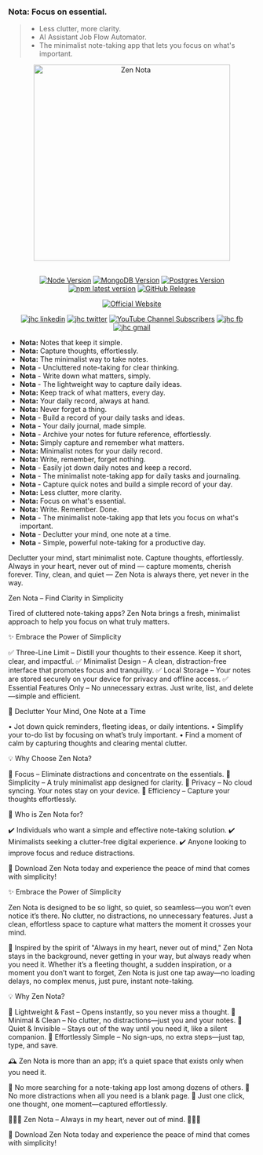 ### Nota: Focus on essential.
> - Less clutter, more clarity.
> - AI Assistant Job Flow Automator. 
> - The minimalist note-taking app that lets you focus on what's important.

<div align="center">

<a href='https://www.hypech.com'>
<img src="./assets/images/1024.png" alt="Zen Nota" height=400></img></a>
<br></br>

[![Node Version](https://img.shields.io/badge/nodejs-18,_20-green.svg?logo=node.js&style=flat)](https://nodejs.org)
[![MongoDB Version](https://img.shields.io/badge/mongodb-4.2,_4.4,_5,_6,_7-green.svg?logo=mongodb&style=flat)](https://www.mongodb.com)
[![Postgres Version](https://img.shields.io/badge/postgresql-13,_14,_15,_16-green.svg?logo=postgresql&style=flat)](https://www.postgresql.org)
[![npm latest version](https://img.shields.io/npm/v/parse-server/latest.svg)](https://www.npmjs.com/package/parse-server)
[![GitHub Release](https://img.shields.io/github/v/release/aiXpertLab/AI-Powered-Automatically-Customize-Cover-Letter)](https://github.com/aiXpertLab/AI-Powered-Automatically-Customize-Cover-Letter/releases)
 
[![Official Website](<https://img.shields.io/badge/-Visit%20the%20Official%20Website%20%E2%86%92-rgb(21,204,116)?style=for-the-badge>)](https://hypech.com)

[![jhc linkedin](https://img.shields.io/badge/Linkedin-aiXpert-5087B2.svg?style=flat&logo=Linkedin)](https://www.linkedin.com/in/aiXpert)
[![jhc twitter](https://img.shields.io/badge/Twitter-@aiXpertLab-00aced.svg?style=flat&logo=twitter)](https://twitter.com/aiXpertLab)
[![YouTube Channel Subscribers](https://img.shields.io/youtube/channel/subscribers/UCNcmE7uHam8jSLSa8CvMgQQ)](https://www.youtube.com/@aiXpertLab)
[![jhc fb](https://img.shields.io/badge/Facebook-aiXpertLab-5087B2.svg?style=flat&logo=facebook)](https://www.facebook.com/aiXpertLab/)
[![jhc gmail](https://img.shields.io/badge/Gmail-aiXpertLab@gmail.com-5087B2.svg?style=flat&logo=gmail)](https://gmail.com)

</div> 

- **Nota:** Notes that keep it simple.  
- **Nota:** Capture thoughts, effortlessly.  
- **Nota:** The minimalist way to take notes.  
- **Nota** - Uncluttered note-taking for clear thinking.  
- **Nota** - Write down what matters, simply.  
- **Nota** - The lightweight way to capture daily ideas.  
- **Nota:** Keep track of what matters, every day.  
- **Nota:** Your daily record, always at hand.  
- **Nota:** Never forget a thing.  
- **Nota** - Build a record of your daily tasks and ideas.  
- **Nota** - Your daily journal, made simple.  
- **Nota** - Archive your notes for future reference, effortlessly.  
- **Nota:** Simply capture and remember what matters.  
- **Nota:** Minimalist notes for your daily record.  
- **Nota:** Write, remember, forget nothing.  
- **Nota** - Easily jot down daily notes and keep a record.  
- **Nota** - The minimalist note-taking app for daily tasks and journaling.  
- **Nota** - Capture quick notes and build a simple record of your day.  
- **Nota:** Less clutter, more clarity.  
- **Nota:** Focus on what's essential.  
- **Nota:** Write. Remember. Done.  
- **Nota** - The minimalist note-taking app that lets you focus on what's important.  
- **Nota** - Declutter your mind, one note at a time.  
- **Nota** - Simple, powerful note-taking for a productive day.  


Declutter your mind, start minimalist note. Capture thoughts, effortlessly.
Always in your heart, never out of mind — capture moments, cherish forever.
Tiny, clean, and quiet — Zen Nota is always there, yet never in the way.

Zen Nota – Find Clarity in Simplicity

Tired of cluttered note-taking apps? Zen Nota brings a fresh, minimalist approach to help you focus on what truly matters.

✨ Embrace the Power of Simplicity

✅ Three-Line Limit – Distill your thoughts to their essence. Keep it short, clear, and impactful.
✅ Minimalist Design – A clean, distraction-free interface that promotes focus and tranquility.
✅ Local Storage – Your notes are stored securely on your device for privacy and offline access.
✅ Essential Features Only – No unnecessary extras. Just write, list, and delete—simple and efficient.

🧘 Declutter Your Mind, One Note at a Time

• Jot down quick reminders, fleeting ideas, or daily intentions.
• Simplify your to-do list by focusing on what’s truly important.
• Find a moment of calm by capturing thoughts and clearing mental clutter.

💡 Why Choose Zen Nota?

🔹 Focus – Eliminate distractions and concentrate on the essentials.
🔹 Simplicity – A truly minimalist app designed for clarity.
🔹 Privacy – No cloud syncing. Your notes stay on your device.
🔹 Efficiency – Capture your thoughts effortlessly.

🎯 Who is Zen Nota for?

✔️ Individuals who want a simple and effective note-taking solution.
✔️ Minimalists seeking a clutter-free digital experience.
✔️ Anyone looking to improve focus and reduce distractions.

📲 Download Zen Nota today and experience the peace of mind that comes with simplicity!




✨ Embrace the Power of Simplicity

Zen Nota is designed to be so light, so quiet, so seamless—you won’t even notice it’s there. No clutter, no distractions, no unnecessary features. Just a clean, effortless space to capture what matters the moment it crosses your mind.

🧘 Inspired by the spirit of "Always in my heart, never out of mind," Zen Nota stays in the background, never getting in your way, but always ready when you need it. Whether it’s a fleeting thought, a sudden inspiration, or a moment you don’t want to forget, Zen Nota is just one tap away—no loading delays, no complex menus, just pure, instant note-taking.

💡 Why Zen Nota?

🔹 Lightweight & Fast – Opens instantly, so you never miss a thought.
🔹 Minimal & Clean – No clutter, no distractions—just you and your notes.
🔹 Quiet & Invisible – Stays out of the way until you need it, like a silent companion.
🔹 Effortlessly Simple – No sign-ups, no extra steps—just tap, type, and save.

🕰️ Zen Nota is more than an app; it’s a quiet space that exists only when you need it. 

🔹 No more searching for a note-taking app lost among dozens of others. 
🔹 No more distractions when all you need is a blank page. 
🔹 Just one click, one thought, one moment—captured effortlessly.

🎯🎯🎯 Zen Nota – Always in my heart, never out of mind. 🌿🌿🌿

📲 Download Zen Nota today and experience the peace of mind that comes with simplicity!
